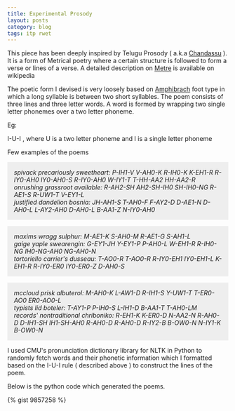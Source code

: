 ```yaml
---
title: Experimental Prosody
layout: posts
category: blog
tags: itp rwet
---
```


This piece has been deeply inspired by Telugu Prosody ( a.k.a [Chandassu](http://en.wikipedia.org/wiki/Telugu_grammar#Chandassu_or_Telugu_prosody) ). It is a form of Metrical poetry where a certain structure is followed to form a verse or lines of a verse. A detailed description on [Metre](http://en.wikipedia.org/wiki/Meter_(poetry)) is available on wikipedia 

The poetic form I devised is very loosely based on [Amphibrach](http://www.thehungrypoet.co.uk/tag/amphibrachic/) foot type in which a long syllable is between two short syllables.
The poem consists of three lines and three letter words. A word is formed by wrapping two single letter phonemes over a two letter phoneme. 

Eg: 

I-U-I , where U is a two letter phoneme and I is a single letter phoneme 

Few examples of the poems 

<p style="background:#eee; padding:15px;"><i>
spivack precariously sweetheart: P-IH1-V V-AH0-K R-IH0-K K-EH1-R R-IY0-AH0 IY0-AH0-S R-IY0-AH0 W-IY1-T T-HH-AA2 HH-AA2-R<br/>
onrushing grassroot available: R-AH2-SH AH2-SH-IH0 SH-IH0-NG R-AE1-S R-UW1-T V-EY1-L<br/>
justified dandelion bosnia: JH-AH1-S T-AH0-F F-AY2-D D-AE1-N D-AH0-L L-AY2-AH0 D-AH0-L B-AA1-Z N-IY0-AH0
</i></p>

<p style="background:#eee; padding:15px;"><i>
maxims wragg sulphur: M-AE1-K S-AH0-M R-AE1-G S-AH1-L<br/>
gaige yaple swearengin: G-EY1-JH Y-EY1-P P-AH0-L W-EH1-R R-IH0-NG IH0-NG-AH0 NG-AH0-N<br/>
tortoriello carrier's dusseau: T-AO0-R T-AO0-R R-IY0-EH1 IY0-EH1-L K-EH1-R R-IY0-ER0 IY0-ER0-Z D-AH0-S
</i></p>

<p style="background:#eee; padding:15px;"><i>
mccloud prisk albuterol: M-AH0-K L-AW1-D R-IH1-S Y-UW1-T T-ER0-AO0 ER0-AO0-L<br/>
typists lid boteler: T-AY1-P P-IH0-S L-IH1-D B-AA1-T T-AH0-LM<br/>
records' nontraditional chriboniko: R-EH1-K K-ER0-D N-AA2-N R-AH0-D D-IH1-SH IH1-SH-AH0 R-AH0-D R-AH0-D R-IY2-B B-OW0-N N-IY1-K B-OW0-N
</i></p>

I used CMU's pronunciation dictionary library for NLTK in Python to randomly fetch words and their phonetic information which I formatted based on the I-U-I rule ( described above ) to construct the lines of the poem. 

Below is the python code which generated the poems. 

{% gist 9857258 %}




